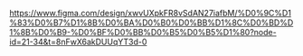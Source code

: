 https://www.figma.com/design/xwvUXpkFR8vSdAN27iafbM/%D0%9C%D1%83%D0%B7%D1%8B%D0%BA%D0%B0%D0%BB%D1%8C%D0%BD%D1%8B%D0%B9-%D0%BF%D0%BB%D0%B5%D0%B5%D1%80?node-id=21-34&t=8nFwX6akDUUqYT3d-0
